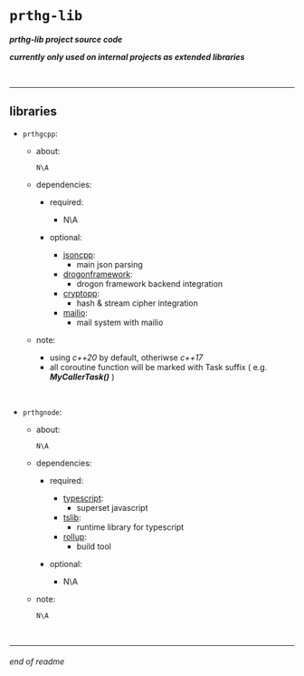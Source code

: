 # `prthg-lib`

__*prthg-lib project source code*__

__*currently only used on internal projects as extended libraries*__

<br>

---

## libraries

- `prthgcpp`:

    - about:
        ```
        N\A
        ```
    
    - dependencies:
        - required:
            - N\A

        - optional:
            - [jsoncpp](https://github.com/open-source-parsers/jsoncpp):
                - main json parsing
            - [drogonframework](https://github.com/drogonframework/drogon):
                - drogon framework backend integration
            - [cryptopp](https://github.com/weidai11/cryptopp):
                - hash & stream cipher integration
            - [mailio](https://github.com/karastojko/mailio):
                - mail system with mailio

    - note:
        - using *c++20* by default, otheriwse *c++17*
        - all coroutine function will be marked with Task suffix ( e.g. __*MyCallerTask()*__ )

<br>

- `prthgnode`:

    - about:
        ```
        N\A
        ```
    
    - dependencies:
        - required:
            - [typescript](https://github.com/microsoft/typescript):
                - superset javascript
            - [tslib](https://github.com/microsoft/tslib):
                - runtime library for typescript
            - [rollup](https://rollupjs.org):
                - build tool

        - optional:
            - N\A

    - note:
        ```
        N\A
        ```

<br>

---

###### end of readme